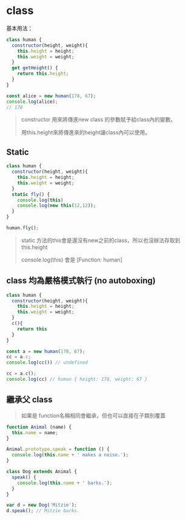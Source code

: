 # class

基本用法：

```javascript
class human {
  constructor(height, weight){
    this.height = height;
    this.weight = weight;
  }
  get getHeight() {
    return this.height;
  }
}

const alice = new human(178, 67);
console.log(alice);
// 178
```

> constructor 用來將傳進new class 的參數賦予給class內的變數。
>
> 用this.height來將傳進來的height讓class內可以使用。

## Static

```javascript
class human {
  constructor(height, weight){
    this.height = height;
    this.weight = weight;
  }
  static fly() {
    console.log(this)
    console.log(new this(12,12));
  }
}

human.fly();
```

> static 方法的this會是還沒有new之前的class，所以也沒辦法存取到this.height
>
> console.log\(this\) 會是 \[Function: human\]

## class 均為嚴格模式執行 \(no autoboxing\)

```javascript
class human {
  constructor(height, weight){
    this.height = height;
    this.weight = weight;
  }
  c(){
    return this
  }
}

const a = new human(178, 67);
cc = a.c;
console.log(cc()) // undefined

cc = a.c();
console.log(cc) // human { height: 178, weight: 67 }
```

## 繼承父 class

> 如果是 function名稱相同會繼承，但也可以直接在子類別覆蓋

```javascript
function Animal (name) {
  this.name = name;  
}

Animal.prototype.speak = function () {
  console.log(this.name + ' makes a noise.');
}

class Dog extends Animal {
  speak() {
    console.log(this.name + ' barks.');
  }
}

var d = new Dog('Mitzie');
d.speak(); // Mitzie barks.
```

